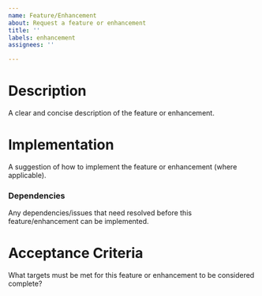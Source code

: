 ```yaml
---
name: Feature/Enhancement
about: Request a feature or enhancement
title: ''
labels: enhancement
assignees: ''

---
```


# Description
A clear and concise description of the feature or enhancement.

# Implementation
A suggestion of how to implement the feature or enhancement (where applicable).

### Dependencies
Any dependencies/issues that need resolved before this feature/enhancement can be implemented.

# Acceptance Criteria
What targets must be met for this feature or enhancement to be considered complete?
